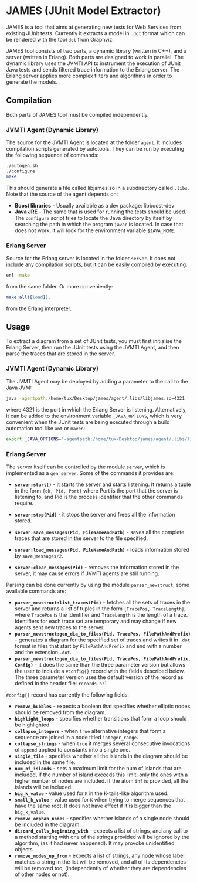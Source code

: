 JAMES (JUnit Model Extractor)
=============================

JAMES is a tool that aims at generating new tests for Web Services from existing JUnit tests. Currently it extracts a model in `.dot` format which can be rendered with the tool `dot` from Graphviz.

JAMES tool consists of two parts, a dynamic library (written in C++), and a server (written in Erlang). Both parts are designed to work in parallel. The dynamic library uses the JVMTI API to instrument the execution of JUnit Java tests and sends filtered trace information to the Erlang server. The Erlang server applies more complex filters and algorithms in order to generate the models.

## Compilation

Both parts of JAMES tool must be compiled independently.

### JVMTI Agent (Dynamic Library)

The source for the JVMTI Agent is located at the folder `agent`. It includes compilation scripts generated by autotools. They can be run by executing the following sequence of commands:

```bash
./autogen.sh
./configure
make
```

This should generate a file called libjames.so in a subdirectory called `.libs`. Note that the source of the agent depends on:

* __Boost libraries__ - Usually available as a dev package: libboost-dev
* __Java JRE__ - The same that is used for running the tests should be used. The `configure` script tries to locate the Java directory by itself by searching the path in which the program `javac` is located. In case that does not work, it will look for the environment variable `$JAVA_HOME`.

### Erlang Server

Source for the Erlang server is located in the folder `server`. It does not include any compilation scripts, but it can be easily compiled by executing:

```bash
erl -make
```

from the same folder. Or more conveniently:

```erl
make:all([load]).
```

from the Erlang interpreter.

## Usage

To extract a diagram from a set of JUnit tests, you must first initialise the Erlang Server, then run the JUnit tests using the JVMTI Agent, and then parse the traces that are stored in the server.

### JVMTI Agent (Dynamic Library)

The JVMTI Agent may be deployed by adding a parameter to the call to the Java JVM:

```bash
java -agentpath:/home/tux/Desktop/james/agent/.libs/libjames.so=4321
```
where 4321 is the port in which the Erlang Server is listening. Alternatively, it can be added to the environment variable `_JAVA_OPTIONS`, which is very convenient when the JUnit tests are being executed through a build automation tool like `ant` or `maven`:

```bash
export _JAVA_OPTIONS="-agentpath:/home/tux/Desktop/james/agent/.libs/libjames.so=4321"
```

### Erlang Server

The server itself can be controlled by the module `server`, which is implemented as a `gen_server`. Some of the commands it provides are:

* __`server:start()`__ - it starts the server and starts listening. It returns a tuple in the form `{ok, Pid, Port}` where Port is the port that the server is listening to, and Pid is the process identifier that the other commands require.

* __`server:stop(Pid)`__ - it stops the server and frees all the information stored.

* __`server:save_messages(Pid, FileNameAndPath)`__ - saves all the complete traces that are stored in the server to the file specified.

* __`server:load_messages(Pid, FileNameAndPath)`__ - loads information stored by `save_messages/2`.

* __`server:clear_messages(Pid)`__ - removes the information stored in the server, it may cause errors if JVMTI agents are still running.

Parsing can be done currently by using the module `parser_newstruct`, some available commands are:

* __`parser_newstruct:list_traces(Pid)`__ - fetches all the sets of traces in the server and returns a list of tuples in the form `{TracePos, TraceLength}`, where `TracePos` is the identifier and `TraceLength` is the length of a trace. Identifiers for each trace set are temporary and may change if new agents sent new traces to the server.
* __`parser_newstruct:gen_dia_to_files(Pid, TracePos, FilePathAndPrefix)`__ - generates a diagram for the specified set of traces and writes it in `.dot` format in files that start by `FilePathAndPrefix` and end with a number and the extension `.dot`.
* __`parser_newstruct:gen_dia_to_files(Pid, TracePos, FilePathAndPrefix, Config)`__ - it does the same than the three parameter version but allows the user to include a `#config{}` record with the fields described below. The three parameter version uses the default version of the record as defined in the header file: `records.hrl`


`#config{}` record has currently the following fields:

* __`remove_bubbles`__ - expects a boolean that specifies whether elliptic nodes should be removed from the diagram.
* __`highlight_loops`__ - specifies whether transitions that form a loop should be highlighted.
* __`collapse_integers`__ - when `true` alternative integers that form a sequence are joined in a node titled `integer_range`.
* __`collapse_strings`__ - when `true` it merges several consecutive invocations of `append` applied to constants into a single one.
* __`single_file`__ - specifies whether all the islands in the diagram should be included in the same file.
* __`num_of_islands`__ - sets a maximum limit for the num of islands that are included, if the number of island exceeds this limit, only the ones with a higher number of nodes are included. If the atom `inf` is provided, all the islands will be included.
* __`big_k_value`__ - value used for `K` in the K-tails-like algorithm used.
* __`small_k_value`__ - value used for `K` when trying to merge sequences that have the same root. It does not have effect if it is bigger than the `big_k_value`.
* __`remove_orphan_nodes`__ - specifies whether islands of a single node should be included in the diagram.
* __`discard_calls_beginning_with`__ - expects a list of strings, and any call to a method starting with one of the strings provided will be ignored by the algorithm, (as it had never happened). It may provoke unidentified objects.
* __`remove_nodes_up_from`__ - expects a list of strings, any node whose label matches a string in the list will be removed, and all of its dependencies will be removed too, (independently of whether they are dependencies of other nodes or not).


